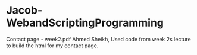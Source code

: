 ﻿# Jacob-WebandScriptingProgramming
Contact page - week2.pdf Ahmed Sheikh, Used code from week 2s lecture to build the html for my contact page. 

